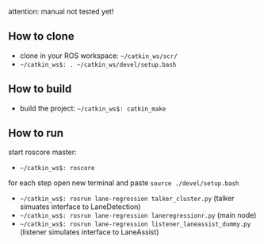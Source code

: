 attention: manual not tested yet!

## How to clone
* clone in your ROS workspace: ``` ~/catkin_ws/scr/ ```
* ``` ~/catkin_ws$: . ~/catkin_ws/devel/setup.bash ```

## How to build
* build the project: ``` ~/catkin_ws$: catkin_make ```

## How to run
start roscore master:
* ``` ~/catkin_ws$: roscore ```

for each step open new terminal and paste ``` source ./devel/setup.bash ```
* ``` ~/catkin_ws$: rosrun lane-regression talker_cluster.py ``` (talker simuates interface to LaneDetection)
* ``` ~/catkin_ws$: rosrun lane-regression laneregressionr.py ```  (main node)
* ``` ~/catkin_ws$: rosrun lane-regression listener_laneassist_dummy.py ``` (listener simulates interface to LaneAssist)